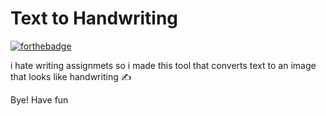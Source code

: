 # Text to Handwriting

[![forthebadge](https://forthebadge.com/images/badges/made-with-javascript.svg)](https://forthebadge.com)

i hate writing assignmets so i made this tool that converts text to an image that looks like handwriting ✍️

Bye! Have fun 

